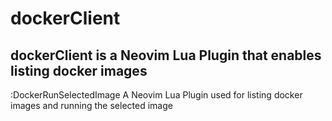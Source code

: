 # dockerClient

## dockerClient is a Neovim Lua Plugin that enables listing docker images

:DockerRunSelectedImage
A Neovim Lua Plugin used for listing docker images and
running the selected image
